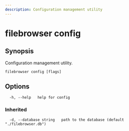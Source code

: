 ```yaml
---
description: Configuration management utility
---
```


# filebrowser config

## Synopsis

Configuration management utility.

```
filebrowser config [flags]
```

## Options

```
  -h, --help   help for config
```

### Inherited

```
  -d, --database string   path to the database (default "./filebrowser.db")
```
